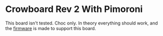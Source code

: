 # Crowboard Rev 2 With Pimoroni

This board isn't tested. Choc only. In theory everything should work, and the [firmware](https://github.com/doesntfazer/Keyboard-Dweebs-Firmware-repository/tree/main/KMK/CrowBoard) is made to support this board.
